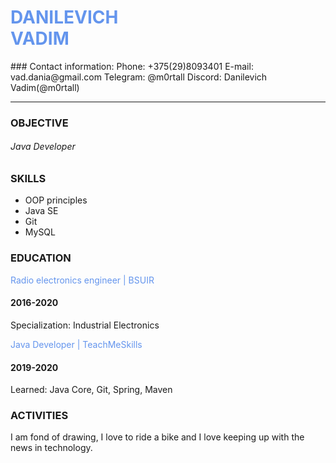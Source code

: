 
<h1 style="color:#6495ed;"> DANILEVICH<br>VADIM</h1>
### Contact information:
Phone: +375(29)8093401
E-mail: vad.dania@gmail.com
Telegram: @m0rtall
Discord: Danilevich Vadim(@m0rtall)

***

### OBJECTIVE
###### Java Developer

### SKILLS
* OOP principles
* Java SE
* Git
* MySQL
### EDUCATION
 <p style="color:#6495ed;"> Radio electronics engineer | BSUIR
</p> 

#### 2016-2020
<p > Specialization: Industrial Electronics</p>

<p style="color:#6495ed;"> Java Developer | TeachMeSkills
</p> 

#### 2019-2020
<p > Learned: Java Core, Git, Spring, Maven</p>

### ACTIVITIES
<p>I am fond of drawing, I love to ride a bike and I love keeping up with the news in technology.</p>